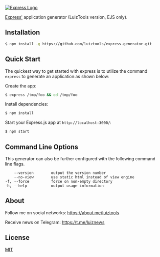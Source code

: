 [![Express Logo](https://i.cloudup.com/zfY6lL7eFa-3000x3000.png)](http://expressjs.com/)

[Express'](https://www.npmjs.com/package/express) application generator (LuizTools version, EJS only).

## Installation

```sh
$ npm install -g https://github.com/luiztools/express-generator.git
```

## Quick Start

The quickest way to get started with express is to utilize the command `express` to generate an application as shown below:

Create the app:

```bash
$ express /tmp/foo && cd /tmp/foo
```

Install dependencies:

```bash
$ npm install
```

Start your Express.js app at `http://localhost:3000/`:

```bash
$ npm start
```

## Command Line Options

This generator can also be further configured with the following command line flags.

        --version        output the version number
        --no-view        use static html instead of view engine
    -f, --force          force on non-empty directory
    -h, --help           output usage information

## About

Follow me on social networks: https://about.me/luiztools

Receive news on Telegram: https://t.me/luiznews

## License

[MIT](LICENSE)

[npm-image]: https://img.shields.io/npm/v/express-generator.svg
[downloads-image]: https://img.shields.io/npm/dm/express-generator.svg
